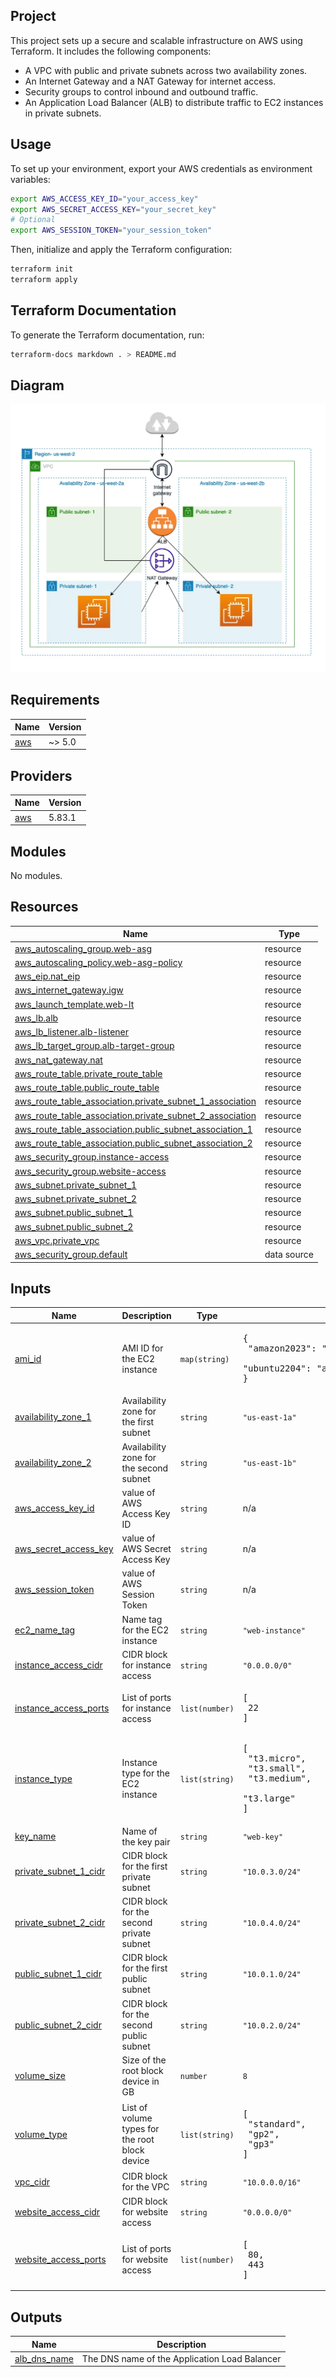 ## Project

This project sets up a secure and scalable infrastructure on AWS using Terraform. It includes the following components:
- A VPC with public and private subnets across two availability zones.
- An Internet Gateway and a NAT Gateway for internet access.
- Security groups to control inbound and outbound traffic.
- An Application Load Balancer (ALB) to distribute traffic to EC2 instances in private subnets.

## Usage

To set up your environment, export your AWS credentials as environment variables:

```sh
export AWS_ACCESS_KEY_ID="your_access_key"
export AWS_SECRET_ACCESS_KEY="your_secret_key"
# Optional
export AWS_SESSION_TOKEN="your_session_token"
```

Then, initialize and apply the Terraform configuration:

```sh
terraform init
terraform apply
```

## Terraform Documentation

To generate the Terraform documentation, run:

```sh
terraform-docs markdown . > README.md
```

## Diagram

![Diagram](image.png)

<!-- BEGIN_TF_DOCS -->
## Requirements

| Name | Version |
|------|---------|
| <a name="requirement_aws"></a> [aws](#requirement\_aws) | ~> 5.0 |

## Providers

| Name | Version |
|------|---------|
| <a name="provider_aws"></a> [aws](#provider\_aws) | 5.83.1 |

## Modules

No modules.

## Resources

| Name | Type |
|------|------|
| [aws_autoscaling_group.web-asg](https://registry.terraform.io/providers/hashicorp/aws/latest/docs/resources/autoscaling_group) | resource |
| [aws_autoscaling_policy.web-asg-policy](https://registry.terraform.io/providers/hashicorp/aws/latest/docs/resources/autoscaling_policy) | resource |
| [aws_eip.nat_eip](https://registry.terraform.io/providers/hashicorp/aws/latest/docs/resources/eip) | resource |
| [aws_internet_gateway.igw](https://registry.terraform.io/providers/hashicorp/aws/latest/docs/resources/internet_gateway) | resource |
| [aws_launch_template.web-lt](https://registry.terraform.io/providers/hashicorp/aws/latest/docs/resources/launch_template) | resource |
| [aws_lb.alb](https://registry.terraform.io/providers/hashicorp/aws/latest/docs/resources/lb) | resource |
| [aws_lb_listener.alb-listener](https://registry.terraform.io/providers/hashicorp/aws/latest/docs/resources/lb_listener) | resource |
| [aws_lb_target_group.alb-target-group](https://registry.terraform.io/providers/hashicorp/aws/latest/docs/resources/lb_target_group) | resource |
| [aws_nat_gateway.nat](https://registry.terraform.io/providers/hashicorp/aws/latest/docs/resources/nat_gateway) | resource |
| [aws_route_table.private_route_table](https://registry.terraform.io/providers/hashicorp/aws/latest/docs/resources/route_table) | resource |
| [aws_route_table.public_route_table](https://registry.terraform.io/providers/hashicorp/aws/latest/docs/resources/route_table) | resource |
| [aws_route_table_association.private_subnet_1_association](https://registry.terraform.io/providers/hashicorp/aws/latest/docs/resources/route_table_association) | resource |
| [aws_route_table_association.private_subnet_2_association](https://registry.terraform.io/providers/hashicorp/aws/latest/docs/resources/route_table_association) | resource |
| [aws_route_table_association.public_subnet_association_1](https://registry.terraform.io/providers/hashicorp/aws/latest/docs/resources/route_table_association) | resource |
| [aws_route_table_association.public_subnet_association_2](https://registry.terraform.io/providers/hashicorp/aws/latest/docs/resources/route_table_association) | resource |
| [aws_security_group.instance-access](https://registry.terraform.io/providers/hashicorp/aws/latest/docs/resources/security_group) | resource |
| [aws_security_group.website-access](https://registry.terraform.io/providers/hashicorp/aws/latest/docs/resources/security_group) | resource |
| [aws_subnet.private_subnet_1](https://registry.terraform.io/providers/hashicorp/aws/latest/docs/resources/subnet) | resource |
| [aws_subnet.private_subnet_2](https://registry.terraform.io/providers/hashicorp/aws/latest/docs/resources/subnet) | resource |
| [aws_subnet.public_subnet_1](https://registry.terraform.io/providers/hashicorp/aws/latest/docs/resources/subnet) | resource |
| [aws_subnet.public_subnet_2](https://registry.terraform.io/providers/hashicorp/aws/latest/docs/resources/subnet) | resource |
| [aws_vpc.private_vpc](https://registry.terraform.io/providers/hashicorp/aws/latest/docs/resources/vpc) | resource |
| [aws_security_group.default](https://registry.terraform.io/providers/hashicorp/aws/latest/docs/data-sources/security_group) | data source |

## Inputs

| Name | Description | Type | Default | Required |
|------|-------------|------|---------|:--------:|
| <a name="input_ami_id"></a> [ami\_id](#input\_ami\_id) | AMI ID for the EC2 instance | `map(string)` | <pre>{<br/>  "amazon2023": "ami-05576a079321f21f8",<br/>  "ubuntu2204": "ami-005fc0f236362e99f"<br/>}</pre> | no |
| <a name="input_availability_zone_1"></a> [availability\_zone\_1](#input\_availability\_zone\_1) | Availability zone for the first subnet | `string` | `"us-east-1a"` | no |
| <a name="input_availability_zone_2"></a> [availability\_zone\_2](#input\_availability\_zone\_2) | Availability zone for the second subnet | `string` | `"us-east-1b"` | no |
| <a name="input_aws_access_key_id"></a> [aws\_access\_key\_id](#input\_aws\_access\_key\_id) | value of AWS Access Key ID | `string` | n/a | yes |
| <a name="input_aws_secret_access_key"></a> [aws\_secret\_access\_key](#input\_aws\_secret\_access\_key) | value of AWS Secret Access Key | `string` | n/a | yes |
| <a name="input_aws_session_token"></a> [aws\_session\_token](#input\_aws\_session\_token) | value of AWS Session Token | `string` | n/a | yes |
| <a name="input_ec2_name_tag"></a> [ec2\_name\_tag](#input\_ec2\_name\_tag) | Name tag for the EC2 instance | `string` | `"web-instance"` | no |
| <a name="input_instance_access_cidr"></a> [instance\_access\_cidr](#input\_instance\_access\_cidr) | CIDR block for instance access | `string` | `"0.0.0.0/0"` | no |
| <a name="input_instance_access_ports"></a> [instance\_access\_ports](#input\_instance\_access\_ports) | List of ports for instance access | `list(number)` | <pre>[<br/>  22<br/>]</pre> | no |
| <a name="input_instance_type"></a> [instance\_type](#input\_instance\_type) | Instance type for the EC2 instance | `list(string)` | <pre>[<br/>  "t3.micro",<br/>  "t3.small",<br/>  "t3.medium",<br/>  "t3.large"<br/>]</pre> | no |
| <a name="input_key_name"></a> [key\_name](#input\_key\_name) | Name of the key pair | `string` | `"web-key"` | no |
| <a name="input_private_subnet_1_cidr"></a> [private\_subnet\_1\_cidr](#input\_private\_subnet\_1\_cidr) | CIDR block for the first private subnet | `string` | `"10.0.3.0/24"` | no |
| <a name="input_private_subnet_2_cidr"></a> [private\_subnet\_2\_cidr](#input\_private\_subnet\_2\_cidr) | CIDR block for the second private subnet | `string` | `"10.0.4.0/24"` | no |
| <a name="input_public_subnet_1_cidr"></a> [public\_subnet\_1\_cidr](#input\_public\_subnet\_1\_cidr) | CIDR block for the first public subnet | `string` | `"10.0.1.0/24"` | no |
| <a name="input_public_subnet_2_cidr"></a> [public\_subnet\_2\_cidr](#input\_public\_subnet\_2\_cidr) | CIDR block for the second public subnet | `string` | `"10.0.2.0/24"` | no |
| <a name="input_volume_size"></a> [volume\_size](#input\_volume\_size) | Size of the root block device in GB | `number` | `8` | no |
| <a name="input_volume_type"></a> [volume\_type](#input\_volume\_type) | List of volume types for the root block device | `list(string)` | <pre>[<br/>  "standard",<br/>  "gp2",<br/>  "gp3"<br/>]</pre> | no |
| <a name="input_vpc_cidr"></a> [vpc\_cidr](#input\_vpc\_cidr) | CIDR block for the VPC | `string` | `"10.0.0.0/16"` | no |
| <a name="input_website_access_cidr"></a> [website\_access\_cidr](#input\_website\_access\_cidr) | CIDR block for website access | `string` | `"0.0.0.0/0"` | no |
| <a name="input_website_access_ports"></a> [website\_access\_ports](#input\_website\_access\_ports) | List of ports for website access | `list(number)` | <pre>[<br/>  80,<br/>  443<br/>]</pre> | no |

## Outputs

| Name | Description |
|------|-------------|
| <a name="output_alb_dns_name"></a> [alb\_dns\_name](#output\_alb\_dns\_name) | The DNS name of the Application Load Balancer |
<!-- END_TF_DOCS -->
